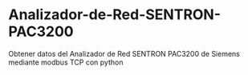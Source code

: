 # Analizador-de-Red-SENTRON-PAC3200
Obtener datos del Analizador de Red SENTRON PAC3200 de Siemens mediante modbus TCP con python

